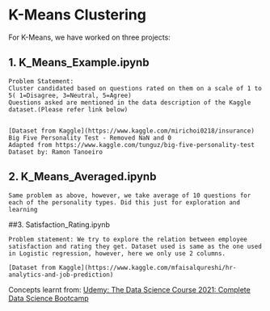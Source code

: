 #  K-Means Clustering

For K-Means, we have worked on three projects:

## 1. K_Means_Example.ipynb
	Problem Statement:
	Cluster candidated based on questions rated on them on a scale of 1 to 5( 1=Disagree, 3=Neutral, 5=Agree)
	Questions asked are mentioned in the data description of the Kaggle dataset.(Please refer link below)


	[Dataset from Kaggle](https://www.kaggle.com/mirichoi0218/insurance)
	Big Five Personality Test - Removed NaN and 0
	Adapted from https://www.kaggle.com/tunguz/big-five-personality-test
	Dataset by: Ramon Tanoeiro

## 2. K_Means_Averaged.ipynb
	Same problem as above, however, we take average of 10 questions for each of the personality types. Did this just for exploration and learning

##3. Satisfaction_Rating.ipynb

	Problem statement: We try to explore the relation between employee satisfaction and rating they get. Dataset used is same as the one used in Logistic regression, however, here we only use 2 columns.

	[Dataset from Kaggle](https://www.kaggle.com/mfaisalqureshi/hr-analytics-and-job-prediction)



Concepts learnt from:
[Udemy: The Data Science Course 2021: Complete Data Science Bootcamp](https://www.udemy.com/course/the-data-science-course-complete-data-science-bootcamp/?utm_source=adwords&utm_medium=ACCCC&utm_campaign=Branded-Topic_la.EN_cc.INDIA&utm_content=deal4584&utm_term=_._ag_79702252923_._ad_533157593701_._kw_data+science+udemy_._de_c_._dm__._pl__._ti_kwd-384695900055_._li_1007785_._pd__._&matchtype=e&gclid=EAIaIQobChMIt-2829nC8gIVEVZgCh1oqgGXEAAYASAAEgJVq_D_BwE)



